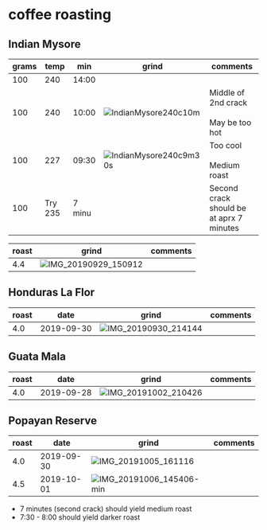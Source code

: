 # coffee roasting

## Indian Mysore

| grams | temp | min   | grind | comments 
|-------|--------|-------|-------|---------
| 100   | 240    | 14:00 |       | 
| 100   | 240    | 10:00 | ![IndianMysore240c10m](https://user-images.githubusercontent.com/2862029/65789855-5fd91000-e1b2-11e9-83f6-3ef9c333a8b1.jpg) | Middle of 2nd crack<br><br>May be too hot
| 100   | 227    | 09:30 | ![IndianMysore240c9m30s](https://user-images.githubusercontent.com/2862029/65804337-b0159980-e1d5-11e9-990c-82f86fd35b88.jpg) | Too cool<br><br>Medium roast
| 100   | Try 235 | 7 minu |  | Second crack should be at aprx 7 minutes

| roast | grind | comments |
|-------|-------|----------
| 4.4   | ![IMG_20190929_150912](https://user-images.githubusercontent.com/2862029/65824845-d61d6580-e2cb-11e9-8c6c-27cc2eddac6b.jpg) | 

## Honduras La Flor

| roast | date       | grind | comments |
|-------|------------|-------|----------
| 4.0   | 2019-09-30 | ![IMG_20190930_214144](https://user-images.githubusercontent.com/2862029/65863884-76a77e80-e3cd-11e9-972c-c0a6ab7d5201.jpg) | 

## Guata Mala

| roast | date       | grind | comments |
|-------|------------|-------|----------
| 4.0   | 2019-09-28 | ![IMG_20191002_210426](https://user-images.githubusercontent.com/2862029/66029772-6d98e780-e55c-11e9-802c-29fa0090a6bb.jpg) | 

## Popayan Reserve

| roast | date       | grind | comments |
|-------|------------|-------|----------
| 4.0   | 2019-09-30 | ![IMG_20191005_161116](https://user-images.githubusercontent.com/2862029/66249108-5a1f9380-e78b-11e9-9866-9eabb0686e6b.jpg)
| 4.5   | 2019-10-01 | ![IMG_20191006_145406-min](https://user-images.githubusercontent.com/2862029/66263158-67e81e00-e84a-11e9-8649-c24e2e6fc788.jpg)

* 7 minutes (second crack) should yield medium roast
* 7:30 - 8:00 should yield darker roast
